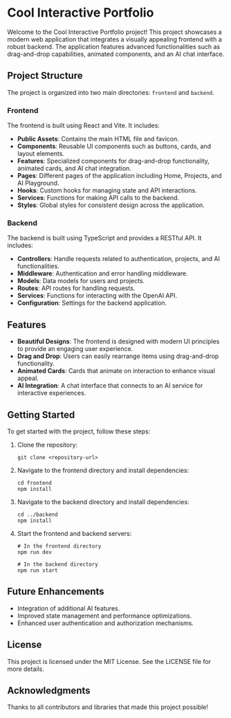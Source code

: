 # Cool Interactive Portfolio

Welcome to the Cool Interactive Portfolio project! This project showcases a modern web application that integrates a visually appealing frontend with a robust backend. The application features advanced functionalities such as drag-and-drop capabilities, animated components, and an AI chat interface.

## Project Structure

The project is organized into two main directories: `frontend` and `backend`.

### Frontend

The frontend is built using React and Vite. It includes:

- **Public Assets**: Contains the main HTML file and favicon.
- **Components**: Reusable UI components such as buttons, cards, and layout elements.
- **Features**: Specialized components for drag-and-drop functionality, animated cards, and AI chat integration.
- **Pages**: Different pages of the application including Home, Projects, and AI Playground.
- **Hooks**: Custom hooks for managing state and API interactions.
- **Services**: Functions for making API calls to the backend.
- **Styles**: Global styles for consistent design across the application.

### Backend

The backend is built using TypeScript and provides a RESTful API. It includes:

- **Controllers**: Handle requests related to authentication, projects, and AI functionalities.
- **Middleware**: Authentication and error handling middleware.
- **Models**: Data models for users and projects.
- **Routes**: API routes for handling requests.
- **Services**: Functions for interacting with the OpenAI API.
- **Configuration**: Settings for the backend application.

## Features

- **Beautiful Designs**: The frontend is designed with modern UI principles to provide an engaging user experience.
- **Drag and Drop**: Users can easily rearrange items using drag-and-drop functionality.
- **Animated Cards**: Cards that animate on interaction to enhance visual appeal.
- **AI Integration**: A chat interface that connects to an AI service for interactive experiences.

## Getting Started

To get started with the project, follow these steps:

1. Clone the repository:
   ```
   git clone <repository-url>
   ```

2. Navigate to the frontend directory and install dependencies:
   ```
   cd frontend
   npm install
   ```

3. Navigate to the backend directory and install dependencies:
   ```
   cd ../backend
   npm install
   ```

4. Start the frontend and backend servers:
   ```
   # In the frontend directory
   npm run dev

   # In the backend directory
   npm run start
   ```

## Future Enhancements

- Integration of additional AI features.
- Improved state management and performance optimizations.
- Enhanced user authentication and authorization mechanisms.

## License

This project is licensed under the MIT License. See the LICENSE file for more details.

## Acknowledgments

Thanks to all contributors and libraries that made this project possible!